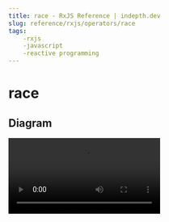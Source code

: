 ```yaml
---
title: race - RxJS Reference | indepth.dev
slug: reference/rxjs/operators/race
tags:
    -rxjs 
    -javascript 
    -reactive programming
---
```


# race

## Diagram

<video>
    <source src="https://images.indepth.dev/references/rxjs/operators/race.mp4" type="video/mp4">
</video>
